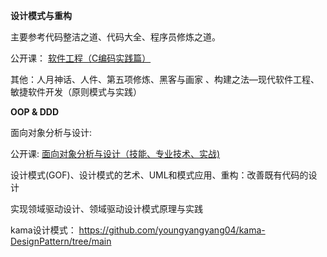 
**设计模式与重构**

主要参考代码整洁之道、代码大全、程序员修炼之道。

公开课： [软件工程（C编码实践篇）](https://mooc.study.163.com/course/1000002006?_trace_c_p_k2_=9ef1d9a313944e6f95aee0773c79d6f1#/info)

其他：人月神话、人件、第五项修炼、黑客与画家 、构建之法—现代软件工程、敏捷软件开发（原则模式与实践）

**OOP & DDD**

面向对象分析与设计:

公开课:  [面向对象分析与设计（技能、专业技术、实战)](https://mooc.study.163.com/course/1000003016#/info)

设计模式(GOF)、设计模式的艺术、UML和模式应用、重构：改善既有代码的设计

实现领域驱动设计、领域驱动设计模式原理与实践

kama设计模式： https://github.com/youngyangyang04/kama-DesignPattern/tree/main

